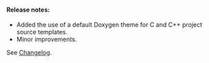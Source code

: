 #### Release notes:

* Added the use of a default Doxygen theme for C and C++ project source templates.
* Minor improvements.

See [Changelog](https://github.com/raven-computing/project-init/blob/v1.9.5/CHANGELOG.md).
